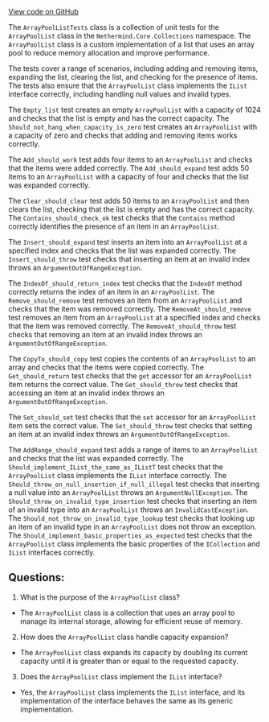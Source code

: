 [View code on GitHub](https://github.com/nethermindeth/nethermind/Nethermind.Core.Test/Collections/ArrayPoolListTests.cs)

The `ArrayPoolListTests` class is a collection of unit tests for the `ArrayPoolList` class in the `Nethermind.Core.Collections` namespace. The `ArrayPoolList` class is a custom implementation of a list that uses an array pool to reduce memory allocation and improve performance. 

The tests cover a range of scenarios, including adding and removing items, expanding the list, clearing the list, and checking for the presence of items. The tests also ensure that the `ArrayPoolList` class implements the `IList` interface correctly, including handling null values and invalid types.

The `Empty_list` test creates an empty `ArrayPoolList` with a capacity of 1024 and checks that the list is empty and has the correct capacity. The `Should_not_hang_when_capacity_is_zero` test creates an `ArrayPoolList` with a capacity of zero and checks that adding and removing items works correctly.

The `Add_should_work` test adds four items to an `ArrayPoolList` and checks that the items were added correctly. The `Add_should_expand` test adds 50 items to an `ArrayPoolList` with a capacity of four and checks that the list was expanded correctly.

The `Clear_should_clear` test adds 50 items to an `ArrayPoolList` and then clears the list, checking that the list is empty and has the correct capacity. The `Contains_should_check_ok` test checks that the `Contains` method correctly identifies the presence of an item in an `ArrayPoolList`.

The `Insert_should_expand` test inserts an item into an `ArrayPoolList` at a specified index and checks that the list was expanded correctly. The `Insert_should_throw` test checks that inserting an item at an invalid index throws an `ArgumentOutOfRangeException`.

The `IndexOf_should_return_index` test checks that the `IndexOf` method correctly returns the index of an item in an `ArrayPoolList`. The `Remove_should_remove` test removes an item from an `ArrayPoolList` and checks that the item was removed correctly. The `RemoveAt_should_remove` test removes an item from an `ArrayPoolList` at a specified index and checks that the item was removed correctly. The `RemoveAt_should_throw` test checks that removing an item at an invalid index throws an `ArgumentOutOfRangeException`.

The `CopyTo_should_copy` test copies the contents of an `ArrayPoolList` to an array and checks that the items were copied correctly. The `Get_should_return` test checks that the `get` accessor for an `ArrayPoolList` item returns the correct value. The `Get_should_throw` test checks that accessing an item at an invalid index throws an `ArgumentOutOfRangeException`.

The `Set_should_set` test checks that the `set` accessor for an `ArrayPoolList` item sets the correct value. The `Set_should_throw` test checks that setting an item at an invalid index throws an `ArgumentOutOfRangeException`.

The `AddRange_should_expand` test adds a range of items to an `ArrayPoolList` and checks that the list was expanded correctly. The `Should_implement_IList_the_same_as_IListT` test checks that the `ArrayPoolList` class implements the `IList` interface correctly. The `Should_throw_on_null_insertion_if_null_illegal` test checks that inserting a null value into an `ArrayPoolList` throws an `ArgumentNullException`. The `Should_throw_on_invalid_type_insertion` test checks that inserting an item of an invalid type into an `ArrayPoolList` throws an `InvalidCastException`. The `Should_not_throw_on_invalid_type_lookup` test checks that looking up an item of an invalid type in an `ArrayPoolList` does not throw an exception. The `Should_implement_basic_properties_as_expected` test checks that the `ArrayPoolList` class implements the basic properties of the `ICollection` and `IList` interfaces correctly.
## Questions: 
 1. What is the purpose of the `ArrayPoolList` class?
- The `ArrayPoolList` class is a collection that uses an array pool to manage its internal storage, allowing for efficient reuse of memory.

2. How does the `ArrayPoolList` class handle capacity expansion?
- The `ArrayPoolList` class expands its capacity by doubling its current capacity until it is greater than or equal to the requested capacity.

3. Does the `ArrayPoolList` class implement the `IList` interface?
- Yes, the `ArrayPoolList` class implements the `IList` interface, and its implementation of the interface behaves the same as its generic implementation.